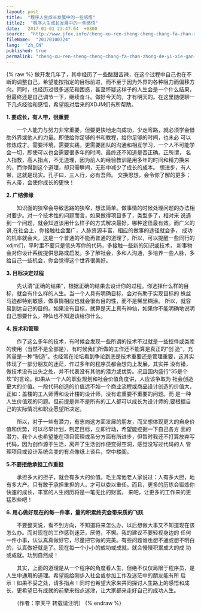 ```yaml
---
layout: post
title:  "程序人生成长发展中的一些感悟"
title2:  "程序人生成长发展中的一些感悟"
date:   2017-01-01 23:47:04  +0800
source:  "http://www.jfox.info/cheng-xu-ren-sheng-cheng-chang-fa-zhan-zhong-de-yi-xie-gan-wu.html"
fileName:  "20170100724"
lang:  "zh_CN"
published: true
permalink: "cheng-xu-ren-sheng-cheng-chang-fa-zhan-zhong-de-yi-xie-gan-wu.html"
---
```

{% raw %}
做开发几年了，其中经历了一些酸甜苦辣，在这个过程中自己也在不断的调整自己，希望能按指定的目标前进，而不至于因为外界的各种阻力而偏移方 向。同时，也经历过很多迷茫和困惑，甚至怀疑这样子的人生会是一个什么结果，但最终还是自己调节一下，继续奋斗。做好今天的，才有明天的。在这里随便聊一 下几点经验和感悟，希望能对后来的XDJM们有所帮助。

**1. 要成长，有人带，很重要**

　　一个人能力与努力非常重要，但要更快地走向成功，少走弯路，就必须学会借助外界或他人的力量。即使给你足够的书和教程，给你足够的时间，也未必 可以修炼成才。需要环境，需要实践，更需要团队的沟通和相互学习，一个人不可能学会一切，即使可以也会需要很多年的时间，最终还不知道是否正确。正所谓， 名人指教，高人指点，不无道理，因为前人的经验教训是用多年的时间和精力换来的，而你得到这个道理，却只需瞬间，无形中减少了成长的成本。
想进步，有人带，这就是现实。孔子曰，三人行，必有吾师。
交换思想，会令你了解的更多；有人带，会使你成长的更快！

**2. 广结佛缘**

　　知识面的狭窄会导致思路的狭窄，想法简单。做事情的时候处理问题的办法相对要少。对一个技术性的问题而言，如果做得项目多了，类型多了，相对来 说遇到一个问题，就会知道该用什么样子的方式解决最好，哪种途径最有效。而广义的讲,在社会上，你接触社会面广，人脉资源丰富，相应的做事的途径就会多， 成功的机率就会大，这是一个普通的不能再普通的道理了。所以，可以提醒一些同行的xdjm们，平时里不要只是低头写你的代码，多接触一些新的知识或技术， 新事物会对你设计系统提供思路或启发。多了解社会，多和人沟通，多培养一些人脉，多给自己一些机会，你会觉得这个世界很美好。

**3. 目标决定过程**

　　先认清“正确的结果”，根据正确的结果去设计你的过程。你选择什么样的目标，就会有什么样的人生。当一个人具有明确目标，会对有助于实现目标的 蛛丝马迹都特别敏感，做事情相应也就会很有目的性，而不是稀里糊涂。 所以，就容易到达自己的目的。如果没有目标，就算是天上真有神仙，如果你不能明确地说明自己想要什么，神仙也不知道该给你什么。

**4. 技术和管理**

　　作了这么多年的技术，有时候会发现一些所谓的技术不过就是一些控件或类库的使用（当然不是全部是），有时候我们所做的工作还不能算是真正的“创 造”，充其量是一种“制造”。也经常在论坛看到争论到底是技术重要还是管理重要，这其实体现了一部分朋友的迷茫，作过多年的程序员都会想向上发展，其实并 没有错，做技术没有出头之处，并不代表没有其他的潜力或优势。况且国内盛行“35是个坎”的言论。如果从一个人的职业规划和社会价值角度讲，人应该争取为 社会创造更大的价值。一段代码创造的价值远不如一个商业流程或商品设计创造的价值大，正如：盖楼的工人师傅和设计楼的设计师，没有谁重要不重要的问题。而 是一种人生价值观的问题。但前提是并不是所有的工人都可以成长为设计师的,要根据自己的实际情况和职业愿望所决定。

　　所以，对于一些有潜力，有志向这方面发展的朋友，而又想体现更大的自身价值和优势，可以尽早计划，制定目标，立即行动，希望能挖掘一下自己各方 面的潜力。我个人也希望能在项目管理或系分方面有所进步，但暂时我还不打算放弃写代码，因为创作源于生活，离开了生活创作便变得空洞，感觉没写过代码的人 管理项目或设计系统会变的有点像纸上谈兵，空中楼阁。

**5.不要拒绝承担工作重担**

　　承担多大的担子，就会有多大的价值。毛主席他老人家说过：人有多大胆，地有多大产。只有敢于承担重担的人，才可以委以重任。而且，更多的历练会锻炼你快速的成长，丰富的人生阅历将是一笔无比的财富。
来吧，让更多的工作来的更猛烈些吧！

**6. 用心做好现在的每一件事，量的积累终究会带来质的飞跃**

　　不要整天说，看不到方向，不知道将来怎么办，以后想做大事又不知道现在该怎么办。而对现在的工作感到迷茫，厌倦，不懈。我的建议不要轻视身边的 任何一件小事，认认真真做好它，尽量把它做的完美。有些问题谁也想不通或想不明白的，认真做好就是了。现在每一个小小的成功或成就，就会慢慢积累成大的成 功或成就。功到自然成！

　　其实，上面的道理是从一个程序的角度看人生，但绝不仅仅局限于程序员，是人生中通用的道理。希望能给刚步入社会或参加工作及迷茫中的朋友能有所 启示！如果不妥之处，请多指点！同时也希望大家来共同探讨人生路上的感悟和成长，更希望已有成就的前辈来指点迷津，让大家都来走好自己的成功人生。

　　（作者：李天平  转载请注明）
{% endraw %}
